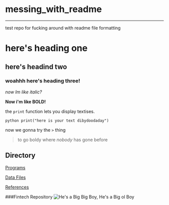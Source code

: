 # messing_with_readme
---
test repo for fucking around with readme file formatting
# here's heading one
## here's headind two
### woahhh here's heading three!

*now Im like italic?*

**Now i'm like BOLD!**

the `print` function lets you display textises. 

```python print("here is your text dibydoodaday")```

now we gonna try the `>` thing
>to go boldy where *nobody* has gone before

## Directory

[Programs](https://programs.com)

[Data Files](https://datafiles.com)

[References](https://references.org)

###Fintech Repository
![He's a Big Big Boy, He's a Big ol Boy](https://i.ytimg.com/vi/Bg-ZzX-d0B0/maxresdefault.jpg)

